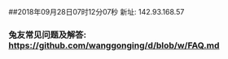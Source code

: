 ##2018年09月28日07时12分07秒 新址: 142.93.168.57
### 兔友常见问题及解答: https://github.com/wanggonging/d/blob/w/FAQ.md
